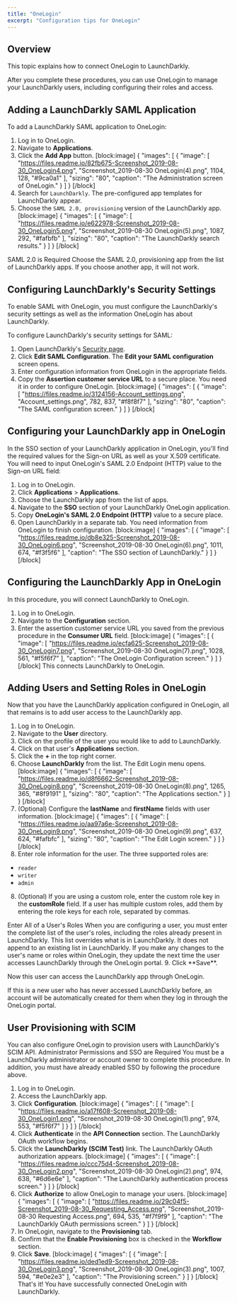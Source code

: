 ```yaml
---
title: "OneLogin"
excerpt: "Configuration tips for OneLogin"
---
```

## Overview
This topic explains how to connect OneLogin to LaunchDarkly. 

After you complete these procedures, you can use OneLogin to manage your LaunchDarkly users, including configuring their roles and access. 
## Adding a LaunchDarkly SAML Application
To add a LaunchDarkly SAML application to OneLogin:


1. Log in to OneLogin.
2. Navigate to **Applications**.
3. Click the **Add App** button.
[block:image]
{
  "images": [
    {
      "image": [
        "https://files.readme.io/82fb675-Screenshot_2019-08-30_OneLogin4.png",
        "Screenshot_2019-08-30 OneLogin(4).png",
        1104,
        128,
        "#9ca0a1"
      ],
      "sizing": "80",
      "caption": "The Administration screen of OneLogin."
    }
  ]
}
[/block]
3. Search for `LaunchDarkly`. The pre-configured app templates for LaunchDarkly appear.
4. Choose the `SAML 2.0, provisioning` version of the LaunchDarkly app.
[block:image]
{
  "images": [
    {
      "image": [
        "https://files.readme.io/e622978-Screenshot_2019-08-30_OneLogin5.png",
        "Screenshot_2019-08-30 OneLogin(5).png",
        1087,
        292,
        "#fafbfb"
      ],
      "sizing": "80",
      "caption": "The LaunchDarkly search results."
    }
  ]
}
[/block]

<Callout intent="alert">
  <CalloutTitle>SAML 2.0 is Required</CalloutTitle>
   <CalloutDescription>Choose the SAML 2.0, provisioning app from the list of LaunchDarkly apps. If you choose another app, it will not work.</CalloutDescription>
</Callout>

## Configuring LaunchDarkly's Security Settings
To enable SAML with OneLogin, you must configure the LaunchDarkly's security settings as well as the information OneLogin has about LaunchDarkly.

To configure LaunchDarkly's security settings for SAML:


1. Open LaunchDarkly's [Security page](https://app.launchdarkly.com/settings/security).
2. Click **Edit SAML Configuration**. The **Edit your SAML configuration** screen opens.
3. Enter configuration information from OneLogin in the appropriate fields.
3. Copy the **Assertion customer service URL** to a secure place. You need it in order to configure OneLogin.
[block:image]
{
  "images": [
    {
      "image": [
        "https://files.readme.io/3124156-Account_settings.png",
        "Account_settings.png",
        782,
        837,
        "#f8f8f7"
      ],
      "sizing": "80",
      "caption": "The SAML configuration screen."
    }
  ]
}
[/block]

## Configuring your LaunchDarkly app in OneLogin
In the SSO section of your LaunchDarkly application in OneLogin, you'll find the required values for the Sign-on URL as well as your X.509 certificate. You will need to input OneLogin's SAML 2.0 Endpoint (HTTP) value to the Sign-on URL field:


1. Log in to OneLogin.
2. Click **Applications** > **Applications**.
3. Choose the LaunchDarkly app from the list of apps.
4. Navigate to the **SSO** section of your LaunchDarkly OneLogin application.
5. Copy **OneLogin's SAML 2.0 Endpoint (HTTP)** value to a secure place.
6. Open LaunchDarkly in a separate tab. You need information from OneLogin to finish configuration.
[block:image]
{
  "images": [
    {
      "image": [
        "https://files.readme.io/db8e325-Screenshot_2019-08-30_OneLogin6.png",
        "Screenshot_2019-08-30 OneLogin(6).png",
        1011,
        674,
        "#f3f5f6"
      ],
      "caption": "The SSO section of LaunchDarkly."
    }
  ]
}
[/block]

## Configuring the LaunchDarkly App in OneLogin
In this procedure, you will connect LaunchDarkly to OneLogin.


1. Log in to OneLogin.
2. Navigate to the **Configuration** section.
3. Enter the assertion customer service URL you saved from the previous procedure in the **Consumer URL** field.
[block:image]
{
  "images": [
    {
      "image": [
        "https://files.readme.io/ecfa625-Screenshot_2019-08-30_OneLogin7.png",
        "Screenshot_2019-08-30 OneLogin(7).png",
        1028,
        561,
        "#f5f6f7"
      ],
      "caption": "The OneLogin Configuration screen."
    }
  ]
}
[/block]
This connects LaunchDarkly to OneLogin.
## Adding Users and Setting Roles in OneLogin
Now that you have the LaunchDarkly application configured in OneLogin, all that remains is to add user access to the LaunchDarkly app. 


1. Log in to OneLogin.
2. Navigate to the **User** directory.
3. Click on the profile of the user you would like to add to LaunchDarkly.
4. Click on that user's **Applications** section.
5. Click the **+** in the top right corner.
5. Choose **LaunchDarkly** from the list. The Edit Login menu opens. 
[block:image]
{
  "images": [
    {
      "image": [
        "https://files.readme.io/d8f6662-Screenshot_2019-08-30_OneLogin8.png",
        "Screenshot_2019-08-30 OneLogin(8).png",
        1265,
        365,
        "#8f9191"
      ],
      "sizing": "80",
      "caption": "The Applications section."
    }
  ]
}
[/block]
6. (Optional) Configure the **lastName** and **firstName** fields with user information.
[block:image]
{
  "images": [
    {
      "image": [
        "https://files.readme.io/aa97a6e-Screenshot_2019-08-30_OneLogin9.png",
        "Screenshot_2019-08-30 OneLogin(9).png",
        637,
        624,
        "#fafbfc"
      ],
      "sizing": "80",
      "caption": "The Edit Login screen."
    }
  ]
}
[/block]
7. Enter role information for the user. The three supported roles are:

 * `reader`
 * `writer`
 * `admin` 
 
8. (Optional) If you are using a custom role, enter the custom role key in the **customRole** field. If a user has multiple custom roles, add them by entering the role keys for each role, separated by commas. 
<Callout intent="alert">
  <CalloutTitle>Enter All of a User's Roles</CalloutTitle>
   <CalloutDescription>When you are configuring a user, you must enter the complete list of the user's roles, including the roles already present in LaunchDarkly. This list overrides what is in LaunchDarkly. It does not append to an existing list in LaunchDarkly. 
If you make any changes to the user's name or roles within OneLogin, they update the next time the user accesses LaunchDarkly through the OneLogin portal.</CalloutDescription>
</Callout>
9. Click **Save**. 

Now this user can access the LaunchDarkly app through OneLogin. 

If this is a new user who has never accessed LaunchDarkly before, an account will be automatically created for them when they log in through the OneLogin portal.

## User Provisioning with SCIM
You can also configure OneLogin to provision users with LaunchDarkly's SCIM API.
<Callout intent="alert">
  <CalloutTitle>Administrator Permissions and SSO are Required</CalloutTitle>
  <CalloutDescription>You must be a LaunchDarkly administrator or account owner to complete this procedure. In addition, you must have already enabled SSO by following the procedure above.</CalloutDescription>
</Callout>


1. Log in to OneLogin.
2. Access the LaunchDarkly app.
3. Click **Configuration**.
[block:image]
{
  "images": [
    {
      "image": [
        "https://files.readme.io/a17f608-Screenshot_2019-08-30_OneLogin1.png",
        "Screenshot_2019-08-30 OneLogin(1).png",
        974,
        553,
        "#f5f6f7"
      ]
    }
  ]
}
[/block]
4. Click **Authenticate** in the **API Connection** section. The LaunchDarkly OAuth workflow begins.
5. Click the **LaunchDarkly (SCIM Test)** link. The LaunchDarkly OAuth authorization appears.
[block:image]
{
  "images": [
    {
      "image": [
        "https://files.readme.io/ccc75d4-Screenshot_2019-08-30_OneLogin2.png",
        "Screenshot_2019-08-30 OneLogin(2).png",
        974,
        638,
        "#6d6e6e"
      ],
      "caption": "The LaunchDarkly authentication process screen."
    }
  ]
}
[/block]
6. Click **Authorize** to allow OneLogin to manage your users.
[block:image]
{
  "images": [
    {
      "image": [
        "https://files.readme.io/29c04f5-Screenshot_2019-08-30_Requesting_Access.png",
        "Screenshot_2019-08-30 Requesting Access.png",
        694,
        535,
        "#f7f9f9"
      ],
      "caption": "The LaunchDarkly OAuth permissions screen."
    }
  ]
}
[/block]
7. In OneLogin, navigate to the **Provisioning** tab. 
8. Confirm that the **Enable Provisioning** box is checked in the **Workflow** section.
9. Click **Save**.
[block:image]
{
  "images": [
    {
      "image": [
        "https://files.readme.io/ded1ed9-Screenshot_2019-08-30_OneLogin3.png",
        "Screenshot_2019-08-30 OneLogin(3).png",
        1007,
        594,
        "#e0e2e3"
      ],
      "caption": "The Provisioning screen."
    }
  ]
}
[/block]
That's it! You have successfully connected OneLogin with LaunchDarkly.